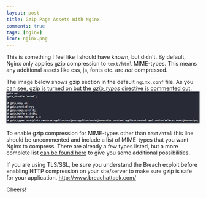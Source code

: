 ```yaml
---
layout: post
title: Gzip Page Assets With Nginx
comments: true
tags: [nginx]
icon: nginx.png
---
```


This is something I feel like I should have known, but didn't. By default, Nginx only applies gzip compression to `text/html` MIME-types. This means any additional assets like css, js, fonts etc. are _not_ compressed.

The image below shows gzip section in the default `nginx.conf` file. As you can see, gzip is turned on but the _gzip_types_ directive is commented out.
<img src="/assets/images/posts/nginx-gzip.png">

To enable gzip compression for MIME-types other than `text/html` this line should be uncommented and include a list of MIME-types that you want Nginx to compress. There are already a few types listed, but a more complete list [can be found here](https://github.com/h5bp/server-configs-nginx/blob/master/nginx.conf#L67-L109) to give you some additional possibilities.

<div class="well well-sm">
  <strong>
    <i class="fa fa-exclamation-triangle text-danger"></i>
  </strong>
  If you are using TLS/SSL, be sure you understand the Breach exploit before enabling HTTP compression on your site/server to make sure gzip is safe for your application. <a href="http://www.breachattack.com/">http://www.breachattack.com/</a>
</div>

Cheers!


